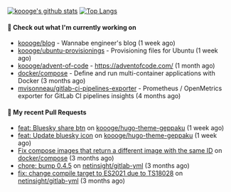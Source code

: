 [![koooge's github stats](https://github-readme-stats.vercel.app/api?username=koooge&count_private=true&show_icons=true)](https://github.com/anuraghazra/github-readme-stats)
[![Top Langs](https://github-readme-stats.vercel.app/api/top-langs/?username=koooge&langs_count=5)](https://github.com/anuraghazra/github-readme-stats)

#### 👷 Check out what I'm currently working on

- [koooge/blog](https://github.com/koooge/blog) - Wannabe engineer&#39;s blog (1 week ago)
- [koooge/ubuntu-provisionings](https://github.com/koooge/ubuntu-provisionings) - Provisioning files for Ubuntu (1 week ago)
- [koooge/advent-of-code](https://github.com/koooge/advent-of-code) - https://adventofcode.com/ (1 month ago)
- [docker/compose](https://github.com/docker/compose) - Define and run multi-container applications with Docker (3 months ago)
- [mvisonneau/gitlab-ci-pipelines-exporter](https://github.com/mvisonneau/gitlab-ci-pipelines-exporter) - Prometheus / OpenMetrics exporter for GitLab CI pipelines insights (4 months ago)

#### 🔨 My recent Pull Requests

- [feat: Bluesky share btn](https://github.com/koooge/hugo-theme-geppaku/pull/55) on [koooge/hugo-theme-geppaku](https://github.com/koooge/hugo-theme-geppaku) (1 week ago)
- [feat: Update bluesky icon](https://github.com/koooge/hugo-theme-geppaku/pull/54) on [koooge/hugo-theme-geppaku](https://github.com/koooge/hugo-theme-geppaku) (1 week ago)
- [Fix compose images that return a different image with the same ID](https://github.com/docker/compose/pull/12278) on [docker/compose](https://github.com/docker/compose) (3 months ago)
- [chore: bump 0.4.5](https://github.com/netinsight/gitlab-yml/pull/18) on [netinsight/gitlab-yml](https://github.com/netinsight/gitlab-yml) (3 months ago)
- [fix: change compile target to ES2021 due to TS18028](https://github.com/netinsight/gitlab-yml/pull/17) on [netinsight/gitlab-yml](https://github.com/netinsight/gitlab-yml) (3 months ago)
